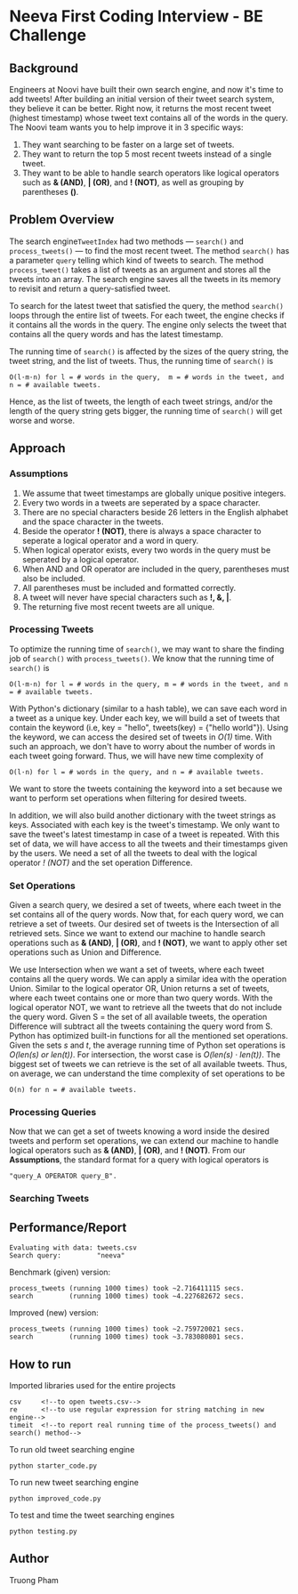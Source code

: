 # Neeva First Coding Interview - BE Challenge

## Background

Engineers at Noovi have built their own search engine, and now it's time to add tweets! After building an initial version of their tweet search system, they believe it can be better. Right now, it returns the most recent tweet (highest timestamp) whose tweet text contains all of the words in the query. The Noovi team wants you to help improve it in 3 specific ways:

1. They want searching to be faster on a large set of tweets.
2. They want to return the top 5 most recent tweets instead of a single tweet.
3. They want to be able to handle search operators like logical operators such as **& (AND)**, **| (OR)**, and **! (NOT)**, as well as grouping by parentheses **()**.

## Problem Overview

The search engine`TweetIndex` had two methods — `search()` and `process_tweets()` — to find the most recent tweet. The method  `search()` has a parameter `query` telling which kind of tweets to search. The method `process_tweet()` takes a list of tweets as an argument and stores all the tweets into an array. The search engine saves all the tweets in its memory to revisit and return a query-satisfied tweet. 

To search for the latest tweet that satisfied the query, the method `search()` loops through the entire list of tweets. For each tweet, the engine checks if it contains all the words in the query. The engine only selects the tweet that contains all the query words and has the latest timestamp.

The running time of `search()` is affected by the sizes of the query string, the tweet string, and the list of tweets. Thus, the running time of `search()` is 
```
O(l·m·n) for l = # words in the query,  m = # words in the tweet, and n = # available tweets.
```
Hence, as the list of tweets, the length of each tweet strings, and/or the length of the query string gets bigger, the running time of `search()` will get worse and worse.

## Approach

### Assumptions

1. We assume that tweet timestamps are globally unique positive integers.
2. Every two words in a tweets are seperated by a space character.
3. There are no special characters beside 26 letters in the English alphabet and the space character in the tweets.
4. Beside the operator **! (NOT)**, there is always a space character to seperate a logical operator and a word in query.
5. When logical operator exists, every two words in the query must be seperated by a logical operator.
6. When AND and OR operator are included in the query, parentheses must also be included.
7. All parentheses must be included and formatted correctly.
8. A tweet will never have special characters such as **!, &, |**.
9. The returning five most recent tweets are all unique.

### Processing Tweets

To optimize the running time of `search()`, we may want to share the finding job of `search()` with `process_tweets()`. We know that the running time of `search()` is 
```
O(l·m·n) for l = # words in the query, m = # words in the tweet, and n = # available tweets. 
```

With Python's dictionary (similar to a hash table), we can save each word in a tweet as a unique key. Under each key, we will build a set of tweets that contain the keyword (i.e, key = "hello", tweets(key) = {"hello world"}). Using the keyword, we can access the desired set of tweets in *O(1)* time. With such an approach, we don't have to worry about the number of words in each tweet going forward. Thus, we will have new time complexity of 
```
O(l·n) for l = # words in the query, and n = # available tweets. 
```
We want to store the tweets containing the keyword into a set because we want to perform set operations when filtering for desired tweets.

In addition, we will also build another dictionary with the tweet strings as keys. Associated with each key is the tweet's timestamp. We only want to save the tweet's latest timestamp in case of a tweet is repeated. With this set of data, we will have access to all the tweets and their timestamps given by the users. We need a set of all the tweets to deal with the logical operator *! (NOT)* and the set operation Difference.

### Set Operations

Given a search query, we desired a set of tweets, where each tweet in the set contains all of the query words. Now that, for each query word, we can retrieve a set of tweets. Our desired set of tweets is the Intersection of all retrieved sets. Since we want to extend our machine to handle search operations such as **& (AND)**, **| (OR)**, and **! (NOT)**, we want to apply other set operations such as Union and Difference. 

We use Intersection when we want a set of tweets, where each tweet contains all the query words. We can apply a similar idea with the operation Union. Similar to the logical operator OR, Union returns a set of tweets, where each tweet contains one or more than two query words. With the logical operator NOT, we want to retrieve all the tweets that do not include the query word. Given S = the set of all available tweets, the operation Difference will subtract all the tweets containing the query word from S. Python has optimized built-in functions for all the mentioned set operations. Given the sets *s* and *t*, the average running time of Python set operations is *O(len(s) or len(t))*. For intersection, the worst case is *O(len(s) · len(t))*. The biggest set of tweets we can retrieve is the set of all available tweets. Thus, on average, we can understand the time complexity of set operations to be 
```
O(n) for n = # available tweets.
```

### Processing Queries

Now that we can get a set of tweets knowing a word inside the desired tweets and perform set operations, we can extend our machine to handle logical operators such as **& (AND)**, **| (OR)**, and **! (NOT)**. From our **Assumptions**, the standard format for a query with logical operators is 
```
"query_A OPERATOR query_B".
```


### Searching Tweets


## Performance/Report

```
Evaluating with data: tweets.csv
Search query:         "neeva"
```

Benchmark (given) version:
```
process_tweets (running 1000 times) took ~2.716411115 secs.
search         (running 1000 times) took ~4.227682672 secs.
```

Improved (new) version:
```
process_tweets (running 1000 times) took ~2.759720021 secs.
search         (running 1000 times) took ~3.783080801 secs.
```

## How to run

Imported libraries used for the entire projects
```
csv     <!--to open tweets.csv-->
re      <!--to use regular expression for string matching in new engine-->
timeit  <!--to report real running time of the process_tweets() and search() method-->
```

To run old tweet searching engine
```
python starter_code.py
```

To run new tweet searching engine
```
python improved_code.py
```

To test and time the tweet searching engines
```
python testing.py
```

## Author

Truong Pham
